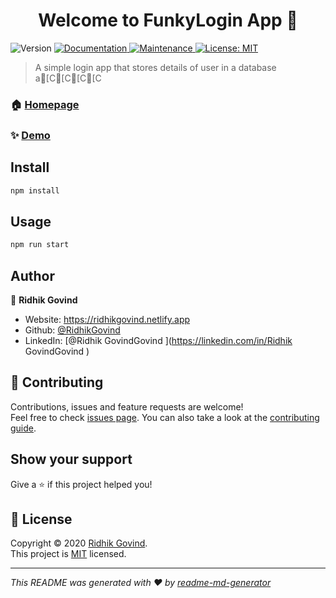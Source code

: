<h1 align="center">Welcome to FunkyLogin App 👋</h1>
<p>
  <img alt="Version" src="https://img.shields.io/badge/version-1.0.0-blue.svg?cacheSeconds=2592000" />
  <a href="https://github.com/RidhikGovind/database-app#readme" target="_blank">
    <img alt="Documentation" src="https://img.shields.io/badge/documentation-yes-brightgreen.svg" />
  </a>
  <a href="https://github.com/RidhikGovind/database-app/graphs/commit-activity" target="_blank">
    <img alt="Maintenance" src="https://img.shields.io/badge/Maintained%3F-yes-green.svg" />
  </a>
  <a href="https://github.com/RidhikGovind/database-app/blob/master/LICENSE" target="_blank">
    <img alt="License: MIT" src="https://img.shields.io/github/license/RidhikGovind/FunkyLogin App" />
  </a>
</p>

> A simple login app that stores details of user in a database a[C[C[C[C

### 🏠 [Homepage](https://github.com/RidhikGovind/database-app#readme)

### ✨ [Demo](https://funkylogin.herokuapp.com)

## Install

```sh
npm install
```

## Usage

```sh
npm run start
```

## Author

👤 **Ridhik Govind**

* Website: https://ridhikgovind.netlify.app
* Github: [@RidhikGovind](https://github.com/RidhikGovind)
* LinkedIn: [@Ridhik GovindGovind ](https://linkedin.com/in/Ridhik GovindGovind )

## 🤝 Contributing

Contributions, issues and feature requests are welcome!<br />Feel free to check [issues page](https://github.com/RidhikGovind/database-app/issues). You can also take a look at the [contributing guide](https://github.com/RidhikGovind/database-app/blob/master/CONTRIBUTING.md).

## Show your support

Give a ⭐️ if this project helped you!

## 📝 License

Copyright © 2020 [Ridhik Govind](https://github.com/RidhikGovind).<br />
This project is [MIT](https://github.com/RidhikGovind/database-app/blob/master/LICENSE) licensed.

***
_This README was generated with ❤️ by [readme-md-generator](https://github.com/kefranabg/readme-md-generator)_
